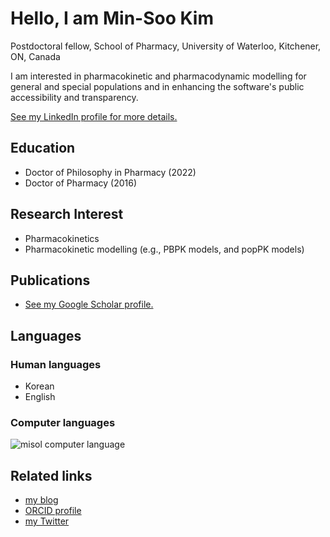# Hello, I am Min-Soo Kim
Postdoctoral fellow, School of Pharmacy, University of Waterloo, Kitchener, ON, Canada

I am interested in pharmacokinetic and pharmacodynamic modelling for general and special populations and in enhancing the software's public accessibility and transparency.

[See my LinkedIn profile for more details.](www.linkedin.com/in/misolkr)

## Education
- Doctor of Philosophy in Pharmacy (2022)
- Doctor of Pharmacy (2016)

## Research Interest
- Pharmacokinetics
- Pharmacokinetic modelling (e.g., PBPK models, and popPK models)

## Publications
- [See my Google Scholar profile.](https://scholar.google.com/citations?user=i6GIMsoAAAAJ&hl=en)

## Languages
### Human languages
- Korean
- English
### Computer languages
<img src="https://github-readme-stats.vercel.app/api/top-langs?username=misol&show_icons=true&locale=en&layout=compact" alt="misol computer language" />

## Related links
- [my blog](https://misol.kr/)
- [ORCID profile](https://orcid.org/0000-0001-9229-4701)
- [my Twitter](https://x.com/misol_kr)

